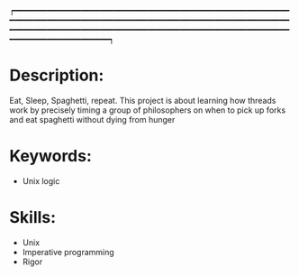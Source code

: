 ┍━━━━━━━━━━━━━━━━━━━━━━━━━━━━━━━━━━━━━━━━━━━━━━━━━━━━━━━━━━━━━━━━━━━━━━━━━━━━━━━━━━━━━━━━━━━━━━━━━━━━━━━━━━━━━━━━━━━━━━━━━━━━━━━━━━━━━━━━━━━━━━━━━━━━━━━━━━━━━━━━━━━━━━━━━━━━━━━━━━━━━━━━━━━━━━━━━━━━━┑
# Description:
<p>
  Eat, Sleep, Spaghetti, repeat. This project is about learning how threads work by precisely timing a group of philosophers on when to pick up forks and eat spaghetti without dying from hunger
</p>

# Keywords:
<ul>
  <li>Unix logic</li>
</ul>

# Skills:
<ul>
  <li>Unix</li>
  <li>Imperative programming</li>
  <li>Rigor</li>
</ul>
